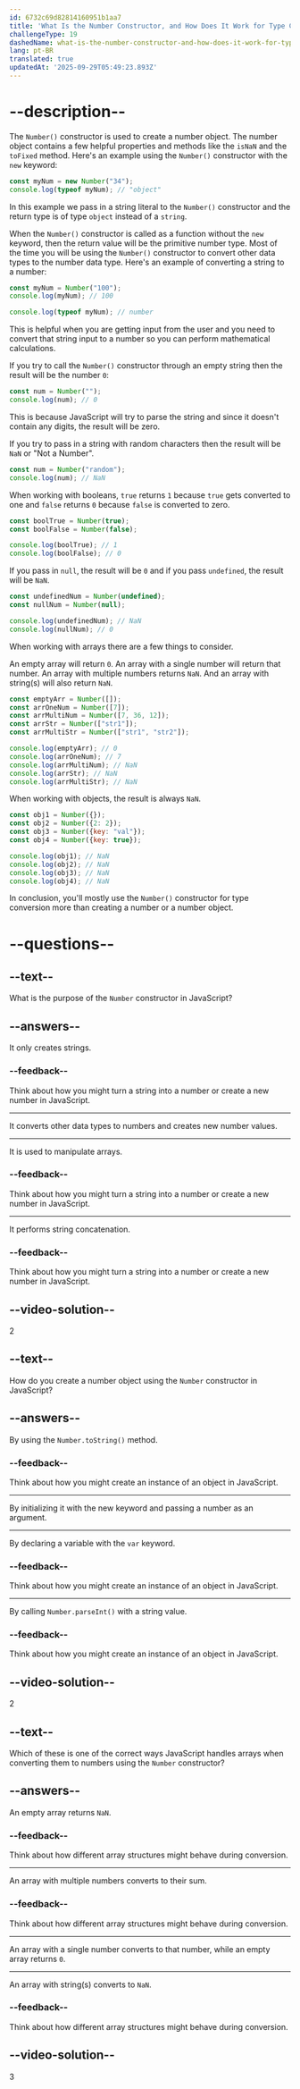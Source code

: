 ```yaml
---
id: 6732c69d82814160951b1aa7
title: 'What Is the Number Constructor, and How Does It Work for Type Coercion?'
challengeType: 19
dashedName: what-is-the-number-constructor-and-how-does-it-work-for-type-coercion
lang: pt-BR
translated: true
updatedAt: '2025-09-29T05:49:23.893Z'
---
```


# --description--

The `Number()` constructor is used to create a number object. The number object contains a few helpful properties and methods like the `isNaN` and the `toFixed` method. Here's an example using the `Number()` constructor with the `new` keyword:

```js
const myNum = new Number("34");
console.log(typeof myNum); // "object" 
```

In this example we pass in a string literal to the `Number()` constructor and the return type is of type `object` instead of a `string`. 

When the `Number()` constructor is called as a function without the `new` keyword, then the return value will be the primitive number type. Most of the time you will be using the `Number()` constructor to convert other data types to the number data type. Here's an example of converting a string to a number:

```js
const myNum = Number("100");
console.log(myNum); // 100

console.log(typeof myNum); // number
```

This is helpful when you are getting input from the user and you need to convert that string input to a number so you can perform mathematical calculations. 

If you try to call the `Number()` constructor through an empty string then the result will be the number `0`: 

```js
const num = Number("");
console.log(num); // 0
```

This is because JavaScript will try to parse the string and since it doesn't contain any digits, the result will be zero.

If you try to pass in a string with random characters then the result will be `NaN` or "Not a Number". 

```js
const num = Number("random");
console.log(num); // NaN
```

When working with booleans, `true` returns `1` because `true` gets converted to one and `false` returns `0` because `false` is converted to zero. 

```js
const boolTrue = Number(true);
const boolFalse = Number(false);

console.log(boolTrue); // 1
console.log(boolFalse); // 0
```

If you pass in `null`, the result will be `0` and if you pass `undefined`, the result will be `NaN`. 

```js
const undefinedNum = Number(undefined);
const nullNum = Number(null);

console.log(undefinedNum); // NaN
console.log(nullNum); // 0
```

When working with arrays there are a few things to consider.

An empty array will return `0`. An array with a single number will return that number. An array with multiple numbers returns `NaN`. And an array with string(s) will also return `NaN`.

```js
const emptyArr = Number([]);
const arrOneNum = Number([7]);
const arrMultiNum = Number([7, 36, 12]);
const arrStr = Number(["str1"]);
const arrMultiStr = Number(["str1", "str2"]);

console.log(emptyArr); // 0
console.log(arrOneNum); // 7
console.log(arrMultiNum); // NaN
console.log(arrStr); // NaN
console.log(arrMultiStr); // NaN
```

When working with objects, the result is always `NaN`.

```js
const obj1 = Number({});
const obj2 = Number({2: 2});
const obj3 = Number({key: "val"});
const obj4 = Number({key: true});

console.log(obj1); // NaN
console.log(obj2); // NaN
console.log(obj3); // NaN
console.log(obj4); // NaN
```

In conclusion, you'll mostly use the `Number()` constructor for type conversion more than creating a number or a number object.

# --questions--

## --text--

What is the purpose of the `Number` constructor in JavaScript?

## --answers--

It only creates strings.

### --feedback--

Think about how you might turn a string into a number or create a new number in JavaScript.

---

It converts other data types to numbers and creates new number values.

---

It is used to manipulate arrays.

### --feedback--

Think about how you might turn a string into a number or create a new number in JavaScript.

---

It performs string concatenation.

### --feedback--

Think about how you might turn a string into a number or create a new number in JavaScript.

## --video-solution--

2

## --text--

How do you create a number object using the `Number` constructor in JavaScript?

## --answers--

By using the `Number.toString()` method.

### --feedback--

Think about how you might create an instance of an object in JavaScript.

---

By initializing it with the new keyword and passing a number as an argument.

---

By declaring a variable with the `var` keyword.

### --feedback--

Think about how you might create an instance of an object in JavaScript.

---

By calling `Number.parseInt()` with a string value.

### --feedback--

Think about how you might create an instance of an object in JavaScript.

## --video-solution--

2

## --text--

Which of these is one of the correct ways JavaScript handles arrays when converting them to numbers using the `Number` constructor?

## --answers--

An empty array returns `NaN`.

### --feedback--

Think about how different array structures might behave during conversion.

---

An array with multiple numbers converts to their sum.

### --feedback--

Think about how different array structures might behave during conversion.

---

An array with a single number converts to that number, while an empty array returns `0`.

---

An array with string(s) converts to `NaN`.

### --feedback--

Think about how different array structures might behave during conversion.

## --video-solution--

3
